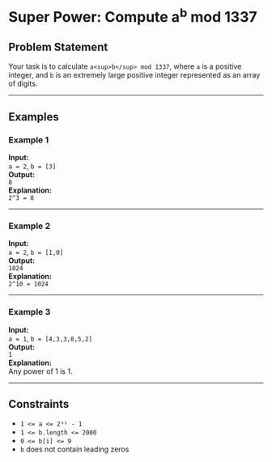 # Super Power: Compute a<sup>b</sup> mod 1337

## Problem Statement

Your task is to calculate ` a<sup>b</sup> mod 1337 `, where `a` is a positive integer, and `b` is an extremely large positive integer represented as an array of digits.

---

## Examples

### Example 1

**Input:**  
`a = 2`, `b = [3]`  
**Output:**  
`8`  
**Explanation:**  
`2^3 = 8`

---

### Example 2

**Input:**  
`a = 2`, `b = [1,0]`  
**Output:**  
`1024`  
**Explanation:**  
`2^10 = 1024`

---

### Example 3

**Input:**  
`a = 1`, `b = [4,3,3,8,5,2]`  
**Output:**  
`1`  
**Explanation:**  
Any power of 1 is 1.

---

## Constraints

- `1 <= a <= 2³¹ - 1`  
- `1 <= b.length <= 2000`  
- `0 <= b[i] <= 9`  
- `b` does not contain leading zeros

